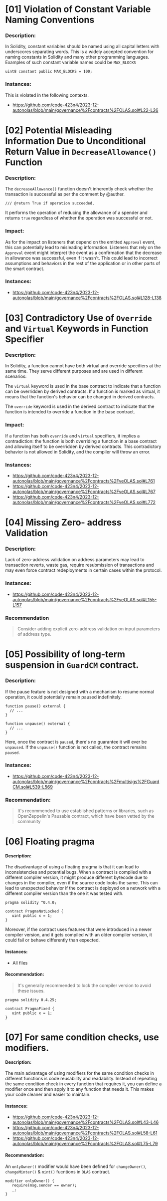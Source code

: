 # [01] Violation of Constant Variable Naming Conventions

### Description:

In Solidity, constant variables should be named using all capital letters with underscores separating words. This is a widely accepted convention for naming constants in Solidity and many other programming languages. Examples of such constant variable names could be `MAX_BLOCKS`

```Solidity 
uint8 constant public MAX_BLOCKS = 100;

```
### Instances:
This is violated in the following contexts.
- https://github.com/code-423n4/2023-12-autonolas/blob/main/governance%2Fcontracts%2FOLAS.sol#L22-L26


# [02] Potential Misleading Information Due to Unconditional Return Value in `DecreaseAllowance()` Function

### Description:
The `decreaseAllowance()` function  doesn't inherently check whether the transaction is successful as per the comment by @auther. 
```Solidity
/// @return True if operation succeeded. 
```

It performs the operation of reducing the allowance of a spender and returns `true` regardless of whether the operation was successful or not.

### Impact:
As for the impact on listeners that depend on the emitted `Approval` event, this can potentially lead to misleading information. Listeners that rely on the `Approval` event might interpret the event as a confirmation that the decrease in allowance was successful, even if it wasn't. This could lead to incorrect assumptions and behaviors in the rest of the application or in other parts of the smart contract.

### Instances:
- https://github.com/code-423n4/2023-12-autonolas/blob/main/governance%2Fcontracts%2FOLAS.sol#L128-L138

# [03] Contradictory Use of `Override` and `Virtual` Keywords in Function Specifier

### Description:
In Solidity, a function cannot have both virtual and override specifiers at the same time. They serve different purposes and are used in different scenarios:

The `virtual` keyword is used in the base contract to indicate that a function can be overridden by derived contracts. If a function is marked as virtual, it means that the function's behavior can be changed in derived contracts.

The `override` keyword is used in the derived contract to indicate that the function is intended to override a function in the base contract. 

### Impact:
If a function has both `override` and `virtual` specifiers, it implies a contradiction: the function is both overriding a function in a base contract and allowing itself to be overridden by derived contracts. This contradictory behavior is not allowed in Solidity, and the compiler will throw an error.

### Instances:
- https://github.com/code-423n4/2023-12-autonolas/blob/main/governance%2Fcontracts%2FveOLAS.sol#L761
- https://github.com/code-423n4/2023-12-autonolas/blob/main/governance%2Fcontracts%2FveOLAS.sol#L767
- https://github.com/code-423n4/2023-12-autonolas/blob/main/governance%2Fcontracts%2FveOLAS.sol#L772

# [04] Missing Zero- address Validation

### Description:
Lack of zero-address validation on address parameters may lead to transaction reverts, waste gas, require resubmission of transactions and may even force contract redeployments in certain cases within the protocol.

### Instances:
- https://github.com/code-423n4/2023-12-autonolas/blob/main/governance%2Fcontracts%2FveOLAS.sol#L155-L157

### Recommendation
> Consider adding explicit zero-address validation on input parameters of address type.

# [05] Possibility of long-term suspension in `GuardCM` contract.

### Description:
If the pause feature is not designed with a mechanism to resume normal operation, it could potentially remain paused indefinitely.
```Solidity
function pause() external {
  // ...
}

function unpause() external {
  // ...
}
```
Here, once the contract is `paused`, there's no guarantee it will ever be `unpaused`. If the `unpause()` function is not called, the contract remains `paused`.

### Instances:
- https://github.com/code-423n4/2023-12-autonolas/blob/main/governance%2Fcontracts%2Fmultisigs%2FGuardCM.sol#L539-L569

### Recommendation:
> It's recommended to use established patterns or libraries, such as OpenZeppelin's Pausable contract, which have been vetted by the community

# [06] Floating pragma

#### Description:
The disadvantage of using a floating pragma is that it can lead to inconsistencies and potential bugs. When a contract is compiled with a different compiler version, it might produce different bytecode due to changes in the compiler, even if the source code looks the same. This can lead to unexpected behavior if the contract is deployed on a network with a different compiler version than the one it was tested with.

```Solidity
pragma solidity ^0.4.0;

contract PragmaNotLocked {
   uint public x = 1;
}
```
Moreover, if the contract uses features that were introduced in a newer compiler version, and it gets compiled with an older compiler version, it could fail or behave differently than expected.

#### Instances:
- All files

#### Recommendation:
> It's generally recommended to lock the compiler version to avoid these issues.
```Solidity
pragma solidity 0.4.25;

contract PragmaFixed {
   uint public x = 1;
}
```

# [07] For same condition checks, use modifiers.

#### Description:
The main advantage of using modifiers for the same condition checks in different functions is code reusability and readability. 
Instead of repeating the same condition check in every function that requires it, you can define a modifier once and then apply it to any function that needs it. This makes your code cleaner and easier to maintain.

#### Instances:
- https://github.com/code-423n4/2023-12-autonolas/blob/main/governance%2Fcontracts%2FOLAS.sol#L43-L46
- https://github.com/code-423n4/2023-12-autonolas/blob/main/governance%2Fcontracts%2FOLAS.sol#L58-L61
- https://github.com/code-423n4/2023-12-autonolas/blob/main/governance%2Fcontracts%2FOLAS.sol#L75-L79

#### Recommendation:
An `onlyOwner()` modifier would have been defined for `changeOwner()`, `changeMinter()` & `mint()` fucntions in `OLAS` contract. 

```Solidity
modifier onlyOwner() {
   require(msg.sender == owner);
   _;
}
```

